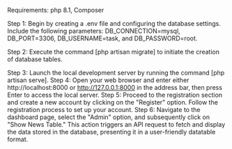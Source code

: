Requirements: php 8.1, Composer

Step 1: Begin by creating a .env file and configuring the database settings. Include the following parameters: DB_CONNECTION=mysql, DB_PORT=3306, DB_USERNAME=task, and DB_PASSWORD=root.

Step 2: Execute the command [php artisan migrate] to initiate the creation of database tables.

Step 3: Launch the local development server by running the command [php artisan serve].
Step 4: Open your web browser and enter either http://localhost:8000 or http://127.0.0.1:8000 in the address bar, then press Enter to access the local server.
Step 5: Proceed to the registration section and create a new account by clicking on the "Register" option. Follow the registration process to set up your account.
Step 6: Navigate to the dashboard page, select the "Admin" option, and subsequently click on "Show News Table." This action triggers an API request to fetch and display the data stored in the database, presenting it in a user-friendly datatable format.